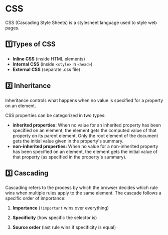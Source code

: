 # CSS

CSS (Cascading Style Sheets) is a stylesheet language used to style web pages.

## 1️⃣Types of CSS

- **Inline CSS** (inside HTML elements)
- **Internal CSS** (inside `<style>` in `<head>`)
- **External CSS** (separate .css file)

## 2️⃣ Inheritance

Inheritance controls what happens when no value is specified for a property on an element.

CSS properties can be categorized in two types:

- **inherited properties:** When no value for an inherited property has been specified on an element, the element gets the computed value of that property on its parent element. Only the root element of the document gets the initial value given in the property's summary.
- **non-inherited properties:** When no value for a non-inherited property has been specified on an element, the element gets the initial value of that property (as specified in the property's summary).

## 3️⃣ Cascading

Cascading refers to the process by which the browser decides which rule wins when multiple rules apply to the same element.
The cascade follows a specific order of importance:

1. **Importance** (`!important` wins over everything)

1. **Specificity** (how specific the selector is)

1. **Source order** (last rule wins if specificity is equal)
